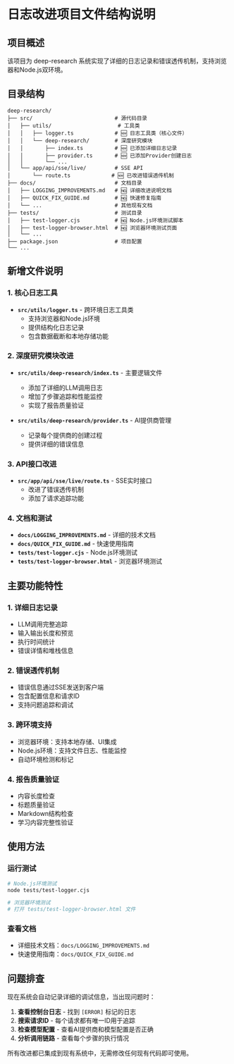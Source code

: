 # 日志改进项目文件结构说明

## 项目概述
该项目为 deep-research 系统实现了详细的日志记录和错误透传机制，支持浏览器和Node.js双环境。

## 目录结构

```
deep-research/
├── src/                          # 源代码目录
│   ├── utils/                     # 工具类
│   │   ├── logger.ts             # 🆕 日志工具类（核心文件）
│   │   └── deep-research/        # 深度研究模块
│   │       ├── index.ts          # 🆕 已添加详细日志记录
│   │       ├── provider.ts       # 🆕 已添加Provider创建日志
│   │       └── ...
│   └── app/api/sse/live/         # SSE API
│       └── route.ts             # 🆕 已改进错误透传机制
├── docs/                         # 文档目录
│   ├── LOGGING_IMPROVEMENTS.md   # 🆖 详细改进说明文档
│   ├── QUICK_FIX_GUIDE.md        # 🆖 快速修复指南
│   └── ...                       # 其他现有文档
├── tests/                        # 测试目录
│   ├── test-logger.cjs           # 🆖 Node.js环境测试脚本
│   ├── test-logger-browser.html  # 🆖 浏览器环境测试页面
│   └── ...
├── package.json                  # 项目配置
└── ...
```

## 新增文件说明

### 1. 核心日志工具
- **`src/utils/logger.ts`** - 跨环境日志工具类
  - 支持浏览器和Node.js环境
  - 提供结构化日志记录
  - 包含数据截断和本地存储功能

### 2. 深度研究模块改进
- **`src/utils/deep-research/index.ts`** - 主要逻辑文件
  - 添加了详细的LLM调用日志
  - 增加了步骤追踪和性能监控
  - 实现了报告质量验证

- **`src/utils/deep-research/provider.ts`** - AI提供商管理
  - 记录每个提供商的创建过程
  - 提供详细的错误信息

### 3. API接口改进
- **`src/app/api/sse/live/route.ts`** - SSE实时接口
  - 改进了错误透传机制
  - 添加了请求追踪功能

### 4. 文档和测试
- **`docs/LOGGING_IMPROVEMENTS.md`** - 详细的技术文档
- **`docs/QUICK_FIX_GUIDE.md`** - 快速使用指南
- **`tests/test-logger.cjs`** - Node.js环境测试
- **`tests/test-logger-browser.html`** - 浏览器环境测试

## 主要功能特性

### 1. 详细日志记录
- LLM调用完整追踪
- 输入输出长度和预览
- 执行时间统计
- 错误详情和堆栈信息

### 2. 错误透传机制
- 错误信息通过SSE发送到客户端
- 包含配置信息和请求ID
- 支持问题追踪和调试

### 3. 跨环境支持
- 浏览器环境：支持本地存储、UI集成
- Node.js环境：支持文件日志、性能监控
- 自动环境检测和标记

### 4. 报告质量验证
- 内容长度检查
- 标题质量验证
- Markdown结构检查
- 学习内容完整性验证

## 使用方法

### 运行测试
```bash
# Node.js环境测试
node tests/test-logger.cjs

# 浏览器环境测试
# 打开 tests/test-logger-browser.html 文件
```

### 查看文档
- 详细技术文档：`docs/LOGGING_IMPROVEMENTS.md`
- 快速使用指南：`docs/QUICK_FIX_GUIDE.md`

## 问题排查

现在系统会自动记录详细的调试信息，当出现问题时：

1. **查看控制台日志** - 找到 `[ERROR]` 标记的日志
2. **搜索请求ID** - 每个请求都有唯一ID用于追踪
3. **检查模型配置** - 查看AI提供商和模型配置是否正确
4. **分析调用链路** - 查看每个步骤的执行情况

所有改进都已集成到现有系统中，无需修改任何现有代码即可使用。